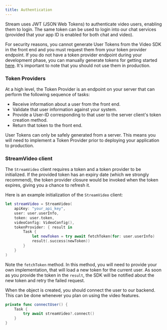 ```yaml
---
title: Authentication
---
```


Stream uses JWT (JSON Web Tokens) to authenticate video users, enabling them to login. The same token can be used to login into our chat services (provided that your app ID is enabled for both chat and video).

For security reasons, you cannot generate User Tokens from the Video SDK in the front end and you must request them from your token provider endpoint. If you do not have a token provider endpoint during your development phase, you can manually generate tokens for getting started [here](https://generator.getstream.io). It's important to note that you should not use them in production.

### Token Providers

At a high level, the Token Provider is an endpoint on your server that can perform the following sequence of tasks:

- Receive information about a user from the front end.
- Validate that user information against your system.
- Provide a User-ID corresponding to that user to the server client's token creation method.
- Return that token to the front end.

User Tokens can only be safely generated from a server. This means you will need to implement a Token Provider prior to deploying your application to production. 

### StreamVideo client

The `StreamVideo` client requires a token and a token provider to be initialized. If the provided token has an expiry date (which we strongly recommend), the token provider closure would be invoked when the token expires, giving you a chance to refresh it.

Here is an example initialization of the `StreamVideo` client:

```swift
let streamVideo = StreamVideo(
    apiKey: "your_api_key",
    user: user.userInfo,
    token: user.token,
    videoConfig: VideoConfig(),
    tokenProvider: { result in
        Task {
            let newToken = try await fetchToken(for: user.userInfo)
            result(.success(newToken))
        }
    }
)
```

Note the `fetchToken` method. In this method, you will need to provide your own implementation, that will load a new token for the current user. As soon as you provide the token in the `result`, the SDK will be notified about the new token and retry the failed request.

When the object is created, you should connect the user to our backend. This can be done whenever you plan on using the video features.

```swift
private func connectUser() {
    Task {
        try await streamVideo?.connect()
    }
}
```
